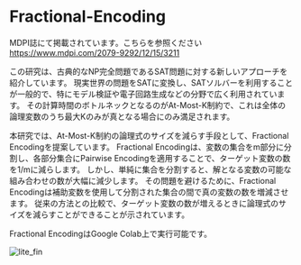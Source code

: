 # Fractional-Encoding
MDPI誌にて掲載されています。こちらを参照ください
https://www.mdpi.com/2079-9292/12/15/3211

この研究は、古典的なNP完全問題であるSAT問題に対する新しいアプローチを紹介しています。
現実世界の問題をSATに変換し、SATソルバーを利用することが一般的で、特にモデル検証や電子回路生成などの分野で広く利用されています。
その計算時間のボトルネックとなるのがAt-Most-K制約で、これは全体の論理変数のうち最大Kのみが真となる場合にのみ満足されます。

本研究では、At-Most-K制約の論理式のサイズを減らす手段として、Fractional Encodingを提案しています。
Fractional Encodingは、変数の集合をm部分に分割し、各部分集合にPairwise Encodingを適用することで、ターゲット変数の数を1/mに減らします。
しかし、単純に集合を分割すると、解となる変数の可能な組み合わせの数が大幅に減少します。
その問題を避けるために、Fractional Encodingは補助変数を使用して分割された集合の間で真の変数の数を増減させます。
従来の方法との比較で、ターゲット変数の数が増えるときに論理式のサイズを減らすことができることが示されています。

Fractional EncodingはGoogle Colab上で実行可能です。


![lite_fin](https://github.com/mikiyonekura/Fractional-Encoding/assets/125361876/af124242-1bf7-4c4f-818e-b29164d2c72f)


